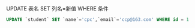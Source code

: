 UPDATE 表名 SET 列名=新值 WHERE 条件

```sql
UPDATE `student` SET `name`='cpc',`email`='ccp@163.com' WHERE id = 1
```